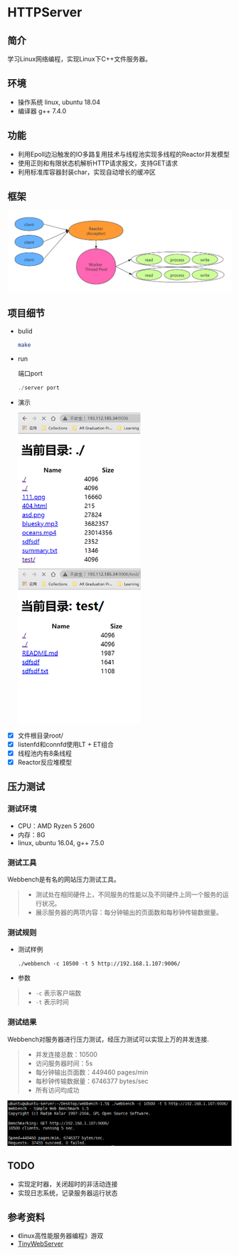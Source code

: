 HTTPServer
=====

## 简介

学习Linux网络编程，实现Linux下C++文件服务器。

## 环境

- 操作系统 linux, ubuntu 18.04
- 编译器 g++ 7.4.0

## 功能

- 利用Epoll边沿触发的IO多路复用技术与线程池实现多线程的Reactor并发模型
- 使用正则和有限状态机解析HTTP请求报文，支持GET请求
- 利用标准库容器封装char，实现自动增长的缓冲区

## 框架

![](images/框架.png)

## 项目细节

- bulid

  ```sh
  make
  ```

- run

  端口port

  ```c++
  ./server port
  ```

- 演示

  <img src="images/演示1.png" style="zoom:67%;" />        <img src="images/演示2.png" style="zoom:67%;" />

- [x] 文件根目录root/
- [x] listenfd和connfd使用LT + ET组合
- [x] 线程池内有8条线程
- [x] Reactor反应堆模型

## 压力测试

### 测试环境

- CPU：AMD Ryzen 5 2600
- 内存：8G
- linux, ubuntu 16.04, g++ 7.5.0

### 测试工具

Webbench是有名的网站压力测试工具。

> - 测试处在相同硬件上，不同服务的性能以及不同硬件上同一个服务的运行状况。
> - 展示服务器的两项内容：每分钟输出的页面数和每秒钟传输数据量。

### 测试规则

- 测试样例

  ```shell
  ./webbench -c 10500 -t 5 http://192.168.1.107:9006/
  ```

- 参数

> - `-c` 表示客户端数
> - `-t` 表示时间

### 测试结果

Webbench对服务器进行压力测试，经压力测试可以实现上万的并发连接.

> - 并发连接总数：10500
> - 访问服务器时间：5s
> - 每分钟输出页面数：449460 pages/min
> - 每秒钟传输数据量：6746377 bytes/sec
> - 所有访问均成功

![](images/压力测试.png)

## TODO

- 实现定时器，关闭超时的非活动连接
- 实现日志系统，记录服务器运行状态

## 参考资料

- 《linux高性能服务器编程》游双
- [TinyWebServer](https://github.com/qinguoyi/TinyWebServer)